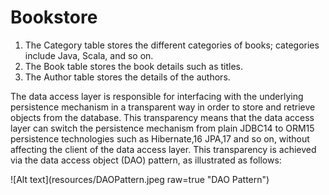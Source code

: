 Bookstore
=========
1. The Category table stores the different categories of books; categories include Java, Scala, and so on.
2. The Book table stores the book details such as titles.
3. The Author table stores the details of the authors.

The data access layer is responsible for interfacing with the underlying persistence mechanism in a transparent way in order to store and retrieve objects from the database. This transparency means that the data access layer can switch the persistence mechanism from plain JDBC14 to ORM15 persistence technologies such as Hibernate,16 JPA,17 and so on, without affecting the client of the data access layer. This transparency is achieved via the data access object (DAO) pattern, as illustrated as follows:

![Alt text](resources/DAOPattern.jpeg raw=true "DAO Pattern")

